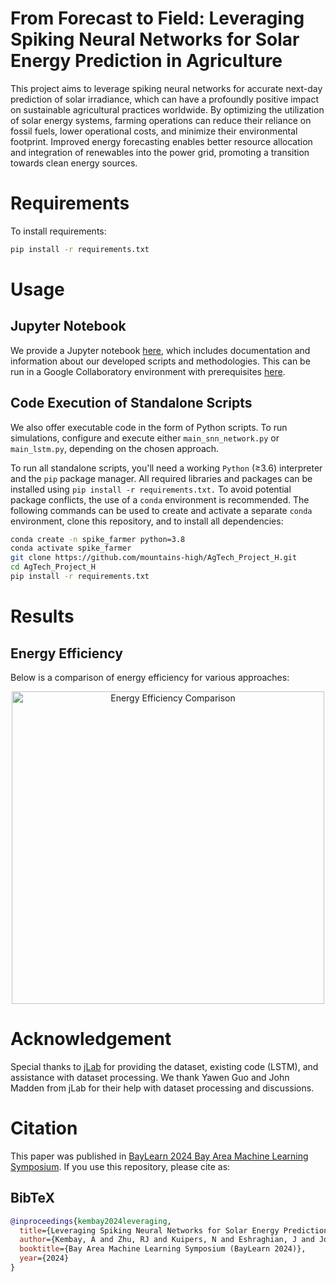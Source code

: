 # From Forecast to Field: Leveraging Spiking Neural Networks for Solar Energy Prediction in Agriculture

This project aims to leverage spiking neural networks for accurate next-day prediction of solar irradiance, which can have a profoundly positive impact on sustainable agricultural practices worldwide. By optimizing the utilization of solar energy systems, farming operations can reduce their reliance on fossil fuels, lower operational costs, and minimize their environmental footprint. Improved energy forecasting enables better resource allocation and integration of renewables into the power grid, promoting a transition towards clean energy sources. 

# Requirements

To install requirements:
```bash
pip install -r requirements.txt
```

# Usage
## Jupyter Notebook

We provide a Jupyter notebook [here](https://github.com/mountains-high/AgTech_Project_H/blob/main/AgTech_97_project_tutorial.ipynb), which includes documentation and information about our developed scripts and methodologies. This can be run in a Google Collaboratory environment with prerequisites [here](https://github.com/mountains-high/AgTech_Project_H/blob/main/requirements.txt).

## Code Execution of Standalone Scripts

We also offer executable code in the form of Python scripts. To run simulations, configure and execute either `main_snn_network.py` or `main_lstm.py`, depending on the chosen approach.

To run all standalone scripts, you'll need a working `Python` (≥3.6) interpreter and the `pip` package manager. All required libraries and packages can be installed using `pip install -r requirements.txt.` To avoid potential package conflicts, the use of a `conda` environment is recommended. The following commands can be used to create and activate a separate `conda` environment, clone this repository, and to install all dependencies:
```bash
conda create -n spike_farmer python=3.8
conda activate spike_farmer
git clone https://github.com/mountains-high/AgTech_Project_H.git
cd AgTech_Project_H
pip install -r requirements.txt
```


# Results
## Energy Efficiency

Below is a comparison of energy efficiency for various approaches:

<p align="center">
  <img src="https://github.com/akembay/Farmer_Spikes/blob/main/images/Energy%20Efficiency%20Comparison.png" alt="Energy Efficiency Comparison" width="500"/>
</p>

# Acknowledgement

Special thanks to [jLab](https://github.com/jlab-sensing) for providing the dataset, existing code (LSTM), and assistance with dataset processing. 
We thank Yawen Guo and John Madden from jLab for their help with dataset processing and discussions.

# Citation

This paper was published in [BayLearn 2024 Bay Area Machine Learning Symposium](https://baylearn-org.github.io/www/2024/submissions.html#:~:text=Leveraging%20Spiking%20Neural%20Networks%20for%20Solar%20Energy%20Prediction%20in%20Agriculture). If you use this repository, please cite as:

## BibTeX

```bibtex
@inproceedings{kembay2024leveraging,
  title={Leveraging Spiking Neural Networks for Solar Energy Prediction in Agriculture},
  author={Kembay, A and Zhu, RJ and Kuipers, N and Eshraghian, J and Josephson, C},
  booktitle={Bay Area Machine Learning Symposium (BayLearn 2024)},
  year={2024}
}
```
